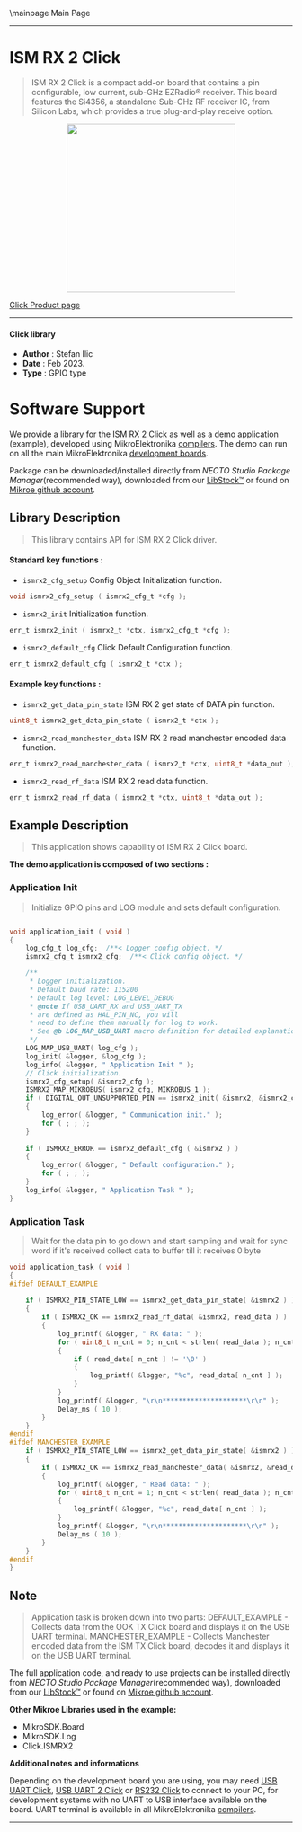 \mainpage Main Page

---
# ISM RX 2 Click

> ISM RX 2 Click is a compact add-on board that contains a pin configurable, low current, sub-GHz EZRadio® receiver. This board features the Si4356, a standalone Sub-GHz RF receiver IC, from Silicon Labs, which provides a true plug-and-play receive option.

<p align="center">
  <img src="https://download.mikroe.com/images/click_for_ide/ismrx2_click.png" height=300px>
</p>

[Click Product page](https://www.mikroe.com/ism-rx-2-click)

---


#### Click library

- **Author**        : Stefan Ilic
- **Date**          : Feb 2023.
- **Type**          : GPIO type


# Software Support

We provide a library for the ISM RX 2 Click
as well as a demo application (example), developed using MikroElektronika
[compilers](https://www.mikroe.com/necto-studio).
The demo can run on all the main MikroElektronika [development boards](https://www.mikroe.com/development-boards).

Package can be downloaded/installed directly from *NECTO Studio Package Manager*(recommended way), downloaded from our [LibStock&trade;](https://libstock.mikroe.com) or found on [Mikroe github account](https://github.com/MikroElektronika/mikrosdk_click_v2/tree/master/clicks).

## Library Description

> This library contains API for ISM RX 2 Click driver.

#### Standard key functions :

- `ismrx2_cfg_setup` Config Object Initialization function.
```c
void ismrx2_cfg_setup ( ismrx2_cfg_t *cfg );
```

- `ismrx2_init` Initialization function.
```c
err_t ismrx2_init ( ismrx2_t *ctx, ismrx2_cfg_t *cfg );
```

- `ismrx2_default_cfg` Click Default Configuration function.
```c
err_t ismrx2_default_cfg ( ismrx2_t *ctx );
```

#### Example key functions :

- `ismrx2_get_data_pin_state` ISM RX 2 get state of DATA pin function.
```c
uint8_t ismrx2_get_data_pin_state ( ismrx2_t *ctx );
```

- `ismrx2_read_manchester_data` ISM RX 2 read manchester encoded data function.
```c
err_t ismrx2_read_manchester_data ( ismrx2_t *ctx, uint8_t *data_out );
```

- `ismrx2_read_rf_data` ISM RX 2 read data function.
```c
err_t ismrx2_read_rf_data ( ismrx2_t *ctx, uint8_t *data_out );
```

## Example Description

> This application shows capability of ISM RX 2 Click board.

**The demo application is composed of two sections :**

### Application Init

> Initialize GPIO pins and LOG module and sets default configuration.

```c

void application_init ( void ) 
{
    log_cfg_t log_cfg;  /**< Logger config object. */
    ismrx2_cfg_t ismrx2_cfg;  /**< Click config object. */

    /** 
     * Logger initialization.
     * Default baud rate: 115200
     * Default log level: LOG_LEVEL_DEBUG
     * @note If USB_UART_RX and USB_UART_TX 
     * are defined as HAL_PIN_NC, you will 
     * need to define them manually for log to work. 
     * See @b LOG_MAP_USB_UART macro definition for detailed explanation.
     */
    LOG_MAP_USB_UART( log_cfg );
    log_init( &logger, &log_cfg );
    log_info( &logger, " Application Init " );
    // Click initialization.
    ismrx2_cfg_setup( &ismrx2_cfg );
    ISMRX2_MAP_MIKROBUS( ismrx2_cfg, MIKROBUS_1 );
    if ( DIGITAL_OUT_UNSUPPORTED_PIN == ismrx2_init( &ismrx2, &ismrx2_cfg ) ) 
    {
        log_error( &logger, " Communication init." );
        for ( ; ; );
    }
    
    if ( ISMRX2_ERROR == ismrx2_default_cfg ( &ismrx2 ) )
    {
        log_error( &logger, " Default configuration." );
        for ( ; ; );
    }
    log_info( &logger, " Application Task " );
}

```

### Application Task

> Wait for the data pin to go down and start sampling and wait for sync word if it's received 
collect data to buffer till it receives 0 byte

```c
void application_task ( void ) 
{
#ifdef DEFAULT_EXAMPLE
    
    if ( ISMRX2_PIN_STATE_LOW == ismrx2_get_data_pin_state( &ismrx2 ) )
    {
        if ( ISMRX2_OK == ismrx2_read_rf_data( &ismrx2, read_data ) )
        {
            log_printf( &logger, " RX data: " );
            for ( uint8_t n_cnt = 0; n_cnt < strlen( read_data ); n_cnt++ )
            {
                if ( read_data[ n_cnt ] != '\0' )
                {
                    log_printf( &logger, "%c", read_data[ n_cnt ] );
                }
            }    
            log_printf( &logger, "\r\n*********************\r\n" );
            Delay_ms ( 10 );
        }
    }
#endif
#ifdef MANCHESTER_EXAMPLE 
    if ( ISMRX2_PIN_STATE_LOW == ismrx2_get_data_pin_state( &ismrx2 ) )
    {
        if ( ISMRX2_OK == ismrx2_read_manchester_data( &ismrx2, &read_data ) )
        {
            log_printf( &logger, " Read data: " );
            for ( uint8_t n_cnt = 1; n_cnt < strlen( read_data ); n_cnt++ )
            {
                log_printf( &logger, "%c", read_data[ n_cnt ] );
            }
            log_printf( &logger, "\r\n*********************\r\n" );
            Delay_ms ( 10 );
        }
    }
#endif
}
```

## Note

> Application task is broken down into two parts:
  DEFAULT_EXAMPLE - Collects data from the OOK TX Click board and displays it on the 
  USB UART terminal.
  MANCHESTER_EXAMPLE - Collects Manchester encoded data from the ISM TX Click board, 
  decodes it and displays it on the USB UART terminal.

The full application code, and ready to use projects can be installed directly from *NECTO Studio Package Manager*(recommended way), downloaded from our [LibStock&trade;](https://libstock.mikroe.com) or found on [Mikroe github account](https://github.com/MikroElektronika/mikrosdk_click_v2/tree/master/clicks).

**Other Mikroe Libraries used in the example:**

- MikroSDK.Board
- MikroSDK.Log
- Click.ISMRX2

**Additional notes and informations**

Depending on the development board you are using, you may need
[USB UART Click](https://www.mikroe.com/usb-uart-click),
[USB UART 2 Click](https://www.mikroe.com/usb-uart-2-click) or
[RS232 Click](https://www.mikroe.com/rs232-click) to connect to your PC, for
development systems with no UART to USB interface available on the board. UART
terminal is available in all MikroElektronika
[compilers](https://shop.mikroe.com/compilers).

---
